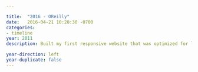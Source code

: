 ```yaml
---

title:  "2016 - OReilly"
date:   2016-04-21 10:28:30 -0700
categories:
- timeline
year: 2011
description: Built my first responsive website that was optimized for large, med and small screens.

year-direction: left
year-duplicate: false
---
```

